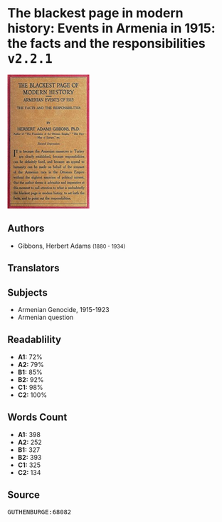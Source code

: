 # The blackest page in modern history: Events in Armenia in 1915: the facts and the responsibilities <kbd>v2.2.1</kbd>

![](./cover.medium.jpg "")

## Authors


 - Gibbons, Herbert Adams <small>(1880 - 1934)</small>

## Translators



## Subjects


 - Armenian Genocide, 1915-1923
 - Armenian question

## Readablility


 - **A1:** 72%
 - **A2:** 79%
 - **B1:** 85%
 - **B2:** 92%
 - **C1:** 98%
 - **C2:** 100%

## Words Count


 - **A1:** 398
 - **A2:** 252
 - **B1:** 327
 - **B2:** 393
 - **C1:** 325
 - **C2:** 134

## Source


<kbd>GUTHENBURGE:68082</kbd>
